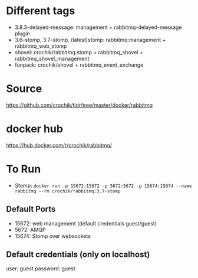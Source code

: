 # Different tags
* 3.8.3-delayed-message: management + rabbitmq-delayed-message plugin
* 3.6-stomp, 3.7-stomp, (latest)stomp: rabbitmq:management + rabbitmq_web_stomp
* shovel: crochik/rabbitmq:stomp + rabbitmq_shovel + rabbitmq_shovel_management 
* funpack: crochik/shovel + rabbitmq_event_exchange

# Source
https://github.com/crochik/tldr/tree/master/docker/rabbitmq

# docker hub
https://hub.docker.com/r/crochik/rabbitmq/

# To Run 
* Stomp:
`docker run -p 15672:15672 -p 5672:5672 -p 15674:15674 --name rabbitmq --rm crochik/rabbitmq:3.7-stomp`

## Default Ports
* 15672: web management (default credentials guest/guest)
* 5672: AMQP
* 15674: Stomp over websockets

## Default credentials (only on localhost)
user: guest
password: guest
